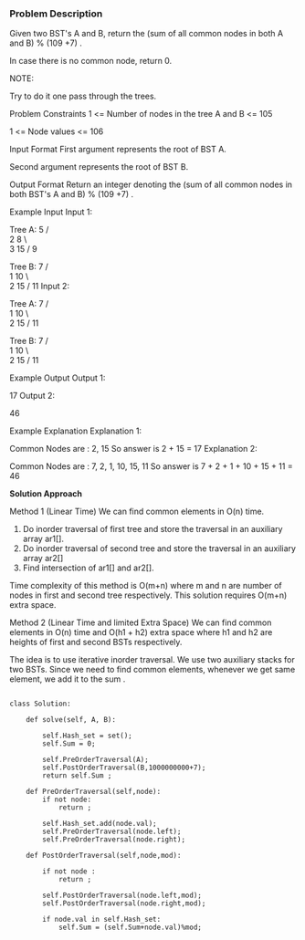 ### Problem Description

Given two BST's A and B, return the (sum of all common nodes in both A and B) % (109 +7) .

In case there is no common node, return 0.

NOTE:

Try to do it one pass through the trees.



Problem Constraints
1 <= Number of nodes in the tree A and B <= 105

1 <= Node values <= 106



Input Format
First argument represents the root of BST A.

Second argument represents the root of BST B.



Output Format
Return an integer denoting the (sum of all common nodes in both BST's A and B) % (109 +7) .



Example Input
Input 1:

 Tree A:
    5
   / \
  2   8
   \   \
    3   15
        /
        9

 Tree B:
    7
   / \
  1  10
   \   \
    2  15
       /
      11
Input 2:

  Tree A:
    7
   / \
  1   10
   \   \
    2   15
        /
       11

 Tree B:
    7
   / \
  1  10
   \   \
    2  15
       /
      11


Example Output
Output 1:

 17
Output 2:

 46


Example Explanation
Explanation 1:

 Common Nodes are : 2, 15
 So answer is 2 + 15 = 17
Explanation 2:

 Common Nodes are : 7, 2, 1, 10, 15, 11
 So answer is 7 + 2 + 1 + 10 + 15 + 11 = 46
 
 
 **Solution Approach**
 
 Method 1 (Linear Time) We can find common elements in O(n) time.

1) Do inorder traversal of first tree and store the traversal in an auxiliary array ar1[].
2) Do inorder traversal of second tree and store the traversal in an auxiliary array ar2[]
3) Find intersection of ar1[] and ar2[].

Time complexity of this method is O(m+n) where m and n are number of nodes in first and second tree respectively.
This solution requires O(m+n) extra space.

Method 2 (Linear Time and limited Extra Space) We can find common elements in O(n) time and O(h1 + h2) extra space where h1 and h2 are heights of first and second BSTs respectively.

The idea is to use iterative inorder traversal. We use two auxiliary stacks for two BSTs. Since we need to find common elements, whenever we get same element, we add it to the sum .


```

class Solution:

    def solve(self, A, B):

        self.Hash_set = set();
        self.Sum = 0;

        self.PreOrderTraversal(A);
        self.PostOrderTraversal(B,1000000000+7);
        return self.Sum ;
    
    def PreOrderTraversal(self,node):
        if not node:
            return ;
        
        self.Hash_set.add(node.val);
        self.PreOrderTraversal(node.left);
        self.PreOrderTraversal(node.right);
    
    def PostOrderTraversal(self,node,mod):

        if not node :
            return ;

        self.PostOrderTraversal(node.left,mod);
        self.PostOrderTraversal(node.right,mod);

        if node.val in self.Hash_set:
            self.Sum = (self.Sum+node.val)%mod;


```
